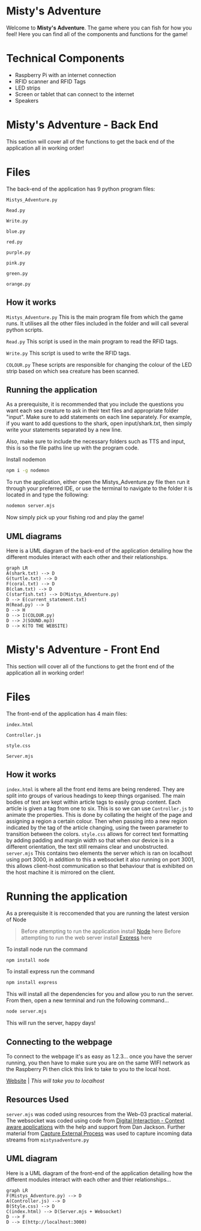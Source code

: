 
# Misty's Adventure
Welcome to **Misty's Adventure**. The game where you can fish for how you feel! Here you can find all of the components and functions for the game!

# Technical Components
 
 - Raspberry Pi with an internet connection
 - RFID scanner and RFID Tags
 - LED strips
 - Screen or tablet that can connect to the internet
 - Speakers


# Misty's Adventure - Back End
 This section will cover all of the functions to get the back end of the application all in working order!

# Files

The back-end of the application has 9 python program files:

``` Mistys_Adventure.py ```
   
```Read.py```

```Write.py```

```blue.py```

```red.py```

```purple.py```

```pink.py```

```green.py```

```orange.py```

    



## How it works

``` Mistys_Adventure.py ```
This is the main program file from which the game runs. It utilises all the other files included in the folder and will call several python scripts.

```Read.py```
This script is used in the main program to read the RFID tags.

 ```Write.py```
This script is used to write the RFID tags.

```COLOUR.py```
These scripts are responsible for changing the colour of the LED strip based on which sea creature has been scanned.


## Running the application
As a prerequisite, it is recommended that you include the questions you want each sea creature to ask in their text files and appropriate folder "input". Make sure to add statements on each line separately. For example, if you want to add questions to the shark, open input/shark.txt, then simply write your statements separated by a new line.

Also, make sure to include the necessary folders such as TTS and input, this is so the file paths line up with the program code.

Install nodemon 
  ```bash 
  npm i -g nodemon
  ```

To run the application, either open the Mistys_Adventure.py file then run it through your preferred IDE, or use the terminal to navigate to the folder it is located in and type the following:

  ```bash
nodemon server.mjs
```
    
Now simply pick up your fishing rod and play the game!


## UML diagrams

Here is a UML diagram of the back-end of the application detailing how the different modules interact with each other and their relationships.


```mermaid
graph LR
A(shark.txt) --> D
G(turtle.txt) --> D
F(coral.txt) --> D
B(clam.txt) --> D
C(starfish.txt) --> D(Mistys_Adventure.py)
D --> E(current_statement.txt)
H(Read.py) --> D
D --> H
D --> I(COLOUR.py)
D --> J(SOUND.mp3)
D --> K(TO THE WEBSITE)
```





# Misty's Adventure - Front End

This section will cover all of the functions to get the front end of the application all in working order!


# Files

The front-end of the application has 4 main files:

``` index.html ```

```Controller.js```

```style.css``` 

```Server.mjs``` 

## How it works

``` index.html ```
is where all the front end items are being rendered. They are split into groups of various headings to keep things organised. The main bodies of text are kept within article tags to easily group content. Each article is given a tag from one to six. This is so we can use
```Controller.js```
to animate the properties. This is done by collating the height of the page and assigning a region a certain colour. Then when passing into a new region indicated by the tag of the article changing, using the tween parameter to transition between the colors.
```style.css``` 
allows for correct text formatting by adding padding and margin width so that when our device is in a different orientation, the text still remains clear and unobstructed.
```server.mjs``` 
This contains two elements the server which is ran on localhost using port 3000, in addition to this a websocket it also running on port 3001, this allows client-host communication so that behaviour that is exhibited on the host machine it is mirrored on the client. 

# Running the application

As a prerequisite it is reccomended that you are running the latest version of Node
> Before attempting to run the application install [Node](https://nodejs.org/en) here 
> Before attempting to run the web server install [Express](https://expressjs.com/en/starter/installing.html) here 

To install node run the command 

```bash
npm install node
```

To install express run the command 

```bash
npm install express
```
This will install all the dependencies for you and allow you to run the server. From then, open a new terminal and run the following command...
```bash
node server.mjs
```
This will run the server, happy days!

## Connecting to the webpage

To connect to the webpage it's as easy as 1.2.3... once you have the server running, you then have to make sure you are on the same WIFI network as the Raspberry Pi then click this link to take to you to the local host.

[Website](http://localhost:3000) | *This will take you to localhost*

## Resources Used

```server.mjs```
was coded using resources from the Web-03 practical material. The websocket was coded using code from [Digital Interaction - Context aware applications](https://digitalinteraction.github.io/technologies/iot-06-context.html) with the help and support from Dan Jackson. Further material from [Capture External Process](https://digitalinteraction.github.io/technologies/sample-external-process.html) was used to capture incoming data streams from
```mistysadventure.py```


## UML diagram

Here is a UML diagram of the front-end of the application detailing how the different modules interact with each other and thier relationships...

```mermaid
graph LR
F(Mistys_Adventure.py) --> D
A(Controller.js) --> D
B(Style.css) --> D
C(index.html) --> D(Server.mjs + Websocket)
D --> F
D --> E(http://localhost:3000)
